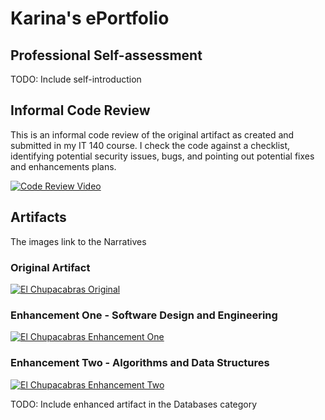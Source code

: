 # Karina's ePortfolio

## Professional Self-assessment

TODO: Include self-introduction

## Informal Code Review

This is an informal code review of the original artifact as created and submitted in my IT 140 course. I check the code against a checklist, identifying potential security issues, bugs, and pointing out potential fixes and enhancements plans.

[![Code Review Video](https://img.youtube.com/vi/9m57GMos_Q8/maxresdefault.jpg)](https://www.youtube.com/watch?v=9m57GMos_Q8)

## Artifacts
The images link to the Narratives

### Original Artifact

[![El Chupacabras Original](https://i.postimg.cc/7hMhfG1s/Screenshot-2025-10-03-083946.png)](https://karina-42.github.io/original)

### Enhancement One - Software Design and Engineering

[![El Chupacabras Enhancement One](https://i.postimg.cc/QxmPq80f/Screenshot-2025-10-03-090410.png)](https://karina-42.github.io/enhancement-one)

### Enhancement Two - Algorithms and Data Structures

[![El Chupacabras Enhancement Two](https://i.postimg.cc/DwcS7Bbd/Screenshot-2025-10-12-162256.png)](https://karina-42.github.io/enhancement-two)


TODO: Include enhanced artifact in the Databases category
